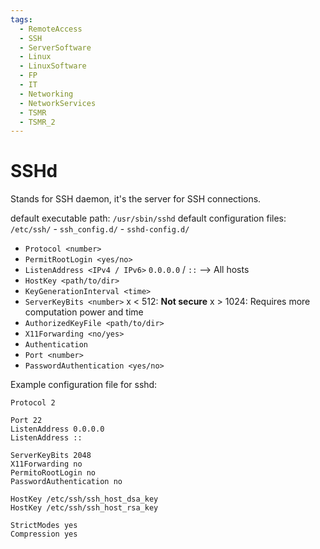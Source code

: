 ```yaml
---
tags:
  - RemoteAccess
  - SSH
  - ServerSoftware
  - Linux
  - LinuxSoftware
  - FP
  - IT
  - Networking
  - NetworkServices
  - TSMR
  - TSMR_2
---
```

# SSHd
Stands for SSH daemon, it's the server for SSH connections.

default executable path: `/usr/sbin/sshd`
default configuration files: `/etc/ssh/`
	- `ssh_config.d/`
	- `sshd-config.d/`

- `Protocol <number>`
- `PermitRootLogin <yes/no>`
- `ListenAddress <IPv4 / IPv6>`
	`0.0.0.0` / `::` --> All hosts
- `HostKey <path/to/dir>`
- `KeyGenerationInterval <time>`
- `ServerKeyBits <number>`
	x < 512: **Not secure**
	x > 1024: Requires more computation power and time
- `AuthorizedKeyFile <path/to/dir>`
- `X11Forwarding <no/yes>`
- `Authentication`
- `Port <number>`
- `PasswordAuthentication <yes/no>`

Example configuration file for sshd:
```sshd_config
Protocol 2

Port 22
ListenAddress 0.0.0.0
ListenAddress ::

ServerKeyBits 2048
X11Forwarding no
PermitoRootLogin no
PasswordAuthentication no

HostKey /etc/ssh/ssh_host_dsa_key
HostKey /etc/ssh/ssh_host_rsa_key

StrictModes yes
Compression yes
```